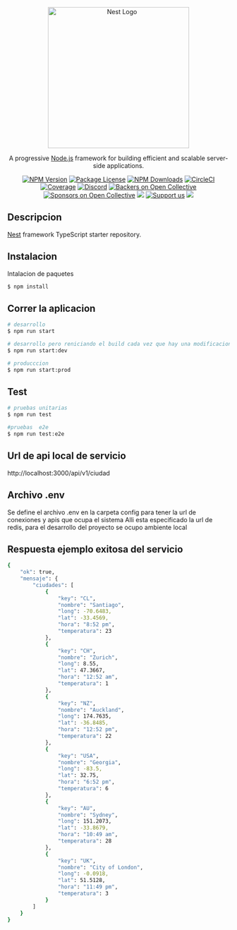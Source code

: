 <p align="center">
  <a href="http://nestjs.com/" target="blank"><img src="https://nestjs.com/img/logo_text.svg" width="320" alt="Nest Logo" /></a>
</p>

[circleci-image]: https://img.shields.io/circleci/build/github/nestjs/nest/master?token=abc123def456
[circleci-url]: https://circleci.com/gh/nestjs/nest

  <p align="center">A progressive <a href="http://nodejs.org" target="_blank">Node.js</a> framework for building efficient and scalable server-side applications.</p>
    <p align="center">
<a href="https://www.npmjs.com/~nestjscore" target="_blank"><img src="https://img.shields.io/npm/v/@nestjs/core.svg" alt="NPM Version" /></a>
<a href="https://www.npmjs.com/~nestjscore" target="_blank"><img src="https://img.shields.io/npm/l/@nestjs/core.svg" alt="Package License" /></a>
<a href="https://www.npmjs.com/~nestjscore" target="_blank"><img src="https://img.shields.io/npm/dm/@nestjs/common.svg" alt="NPM Downloads" /></a>
<a href="https://circleci.com/gh/nestjs/nest" target="_blank"><img src="https://img.shields.io/circleci/build/github/nestjs/nest/master" alt="CircleCI" /></a>
<a href="https://coveralls.io/github/nestjs/nest?branch=master" target="_blank"><img src="https://coveralls.io/repos/github/nestjs/nest/badge.svg?branch=master#9" alt="Coverage" /></a>
<a href="https://discord.gg/G7Qnnhy" target="_blank"><img src="https://img.shields.io/badge/discord-online-brightgreen.svg" alt="Discord"/></a>
<a href="https://opencollective.com/nest#backer" target="_blank"><img src="https://opencollective.com/nest/backers/badge.svg" alt="Backers on Open Collective" /></a>
<a href="https://opencollective.com/nest#sponsor" target="_blank"><img src="https://opencollective.com/nest/sponsors/badge.svg" alt="Sponsors on Open Collective" /></a>
  <a href="https://paypal.me/kamilmysliwiec" target="_blank"><img src="https://img.shields.io/badge/Donate-PayPal-ff3f59.svg"/></a>
    <a href="https://opencollective.com/nest#sponsor"  target="_blank"><img src="https://img.shields.io/badge/Support%20us-Open%20Collective-41B883.svg" alt="Support us"></a>
  <a href="https://twitter.com/nestframework" target="_blank"><img src="https://img.shields.io/twitter/follow/nestframework.svg?style=social&label=Follow"></a>
</p>
  <!--[![Backers on Open Collective](https://opencollective.com/nest/backers/badge.svg)](https://opencollective.com/nest#backer)
  [![Sponsors on Open Collective](https://opencollective.com/nest/sponsors/badge.svg)](https://opencollective.com/nest#sponsor)-->

## Descripcion

[Nest](https://github.com/nestjs/nest) framework TypeScript starter repository.

## Instalacion
Intalacion de paquetes 

```bash
$ npm install
```

## Correr la aplicacion

```bash
# desarrollo
$ npm run start

# desarrollo pero reniciando el build cada vez que hay una modificacion 
$ npm run start:dev

# producccion
$ npm run start:prod
```

## Test

```bash
# pruebas unitarias
$ npm run test

#pruebas  e2e 
$ npm run test:e2e

```

## Url de api local de servicio

http://localhost:3000/api/v1/ciudad

## Archivo .env
Se define el  archivo .env en la carpeta config para tener la url de conexiones y apis que ocupa el sistema 
Alli esta especificado la url de redis, para el desarrollo del proyecto se ocupo ambiente local

## Respuesta ejemplo exitosa del servicio 

```bash
{
    "ok": true,
    "mensaje": {
        "ciudades": [
            {
                "key": "CL",
                "nombre": "Santiago",
                "long": -70.6483,
                "lat": -33.4569,
                "hora": "8:52 pm",
                "temperatura": 23
            },
            {
                "key": "CH",
                "nombre": "Zurich",
                "long": 8.55,
                "lat": 47.3667,
                "hora": "12:52 am",
                "temperatura": 1
            },
            {
                "key": "NZ",
                "nombre": "Auckland",
                "long": 174.7635,
                "lat": -36.8485,
                "hora": "12:52 pm",
                "temperatura": 22
            },
            {
                "key": "USA",
                "nombre": "Georgia",
                "long": -83.5,
                "lat": 32.75,
                "hora": "6:52 pm",
                "temperatura": 6
            },
            {
                "key": "AU",
                "nombre": "Sydney",
                "long": 151.2073,
                "lat": -33.8679,
                "hora": "10:49 am",
                "temperatura": 28
            },
            {
                "key": "UK",
                "nombre": "City of London",
                "long": -0.0918,
                "lat": 51.5128,
                "hora": "11:49 pm",
                "temperatura": 3
            }
        ]
    }
}
```


